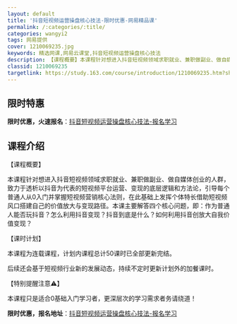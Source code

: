 ```yaml
---
layout: default
title: '抖音短视频运营操盘核心技法-限时优惠-网易精品课'
permalink: /:categories/:title/
categories: wangyi2
tags: 网易提供
cover: 1210069235.jpg
keywords: 精选网课,网易云课堂,抖音短视频运营操盘核心技法
description: 【课程概要】本课程针对想进入抖音短视频领域求职就业、兼职做副业、做自媒体创业的人群，致力于透析以抖音为代表的短视频平台运
classid: 1210069235
targetlink: https://study.163.com/course/introduction/1210069235.htm?share=1&shareId=1025206652&utm_campaign=share&utm_medium=iphoneShare&utm_source=&utm_u=1025206652
---
```


## 限时特惠

**限时优惠，火速报名**：[抖音短视频运营操盘核心技法-报名学习](https://study.163.com/course/introduction/1210069235.htm?share=1&shareId=1025206652&utm_campaign=share&utm_medium=iphoneShare&utm_source=&utm_u=1025206652)

## 课程介绍

【课程概要】

本课程针对想进入抖音短视频领域求职就业、兼职做副业、做自媒体创业的人群，致力于透析以抖音为代表的短视频平台运营、变现的底层逻辑和方法论，引导每个普通人从0入门并掌握短视频营销核心法则，在此基础上发挥个体特长借助短视频风口搭建自己的价值放大与变现路径。本课主要解答四个核心问题，即：作为普通人能否玩抖音？怎么利用抖音变现？抖音到底是什么？如何利用抖音创放大自我价值变现？



【课时计划】

本课程为连载课程，计划内课程总计50课时已全部更新完结。

后续还会基于短视频行业新的发展动态，持续不定时更新计划外的加餐课时。



【特别提醒注意⚠️】

本课程只是适合0基础入门学习者，更深层次的学习需求者务请绕道！

**限时优惠，报名地址**：[抖音短视频运营操盘核心技法-报名学习](https://study.163.com/course/introduction/1210069235.htm?share=1&shareId=1025206652&utm_campaign=share&utm_medium=iphoneShare&utm_source=&utm_u=1025206652)

